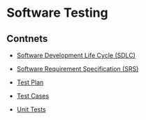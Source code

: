 # Software Testing



## Contnets
- <a href="https://github.com/RaviTambade/softwaretesting/blob/main/notes/sdlc.md">Software Development Life Cycle (SDLC)</a>
- <a href="https://github.com/RaviTambade/softwaretesting/blob/main/notes/srs.md">Software Requirement Specification (SRS)</a>
- <a href="https://github.com/RaviTambade/softwaretesting/blob/main/notes/testplan.md">Test Plan</a>

- <a href="https://github.com/RaviTambade/softwaretesting/blob/main/notes/testcases.md">Test Cases</a>
- <a href="https://github.com/RaviTambade/softwaretesting/blob/main/notes/unittests.md">Unit Tests</a>

